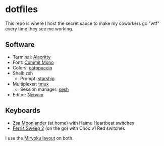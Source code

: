 # dotfiles
This repo is where I host the secret sauce to make my coworkers go "wtf" every time they see me working.

## Software

- Terminal: [Alacritty](https://alacritty.org/)
- Font: [Commit Mono](Monaspace)
- Colors: [catppuccin](https://github.com/catppuccin/catppuccin)
- Shell: zsh
  - Prompt: [starship](https://starship.rs/)
- Multiplexer: [tmux](https://github.com/tmux/tmux/wiki)
  - Session manager: [sesh](https://github.com/joshmedeski/sesh)
- Editor: [Neovim](https://neovim.io)

## Keyboards

- [Zsa Moonlander](https://www.zsa.io/moonlander/) (at home) with Haimu Heartbeat switches
- [Ferris Sweep 2](https://github.com/davidphilipbarr/Sweep) (on the go) with Choc v1 Red switches

I use the [Miryoku layout](https://github.com/manna-harbour/miryoku) on both.
